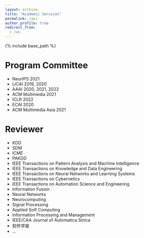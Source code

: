 ```yaml
---
layout: archive
title: "Academic Services"
permalink: /as/
author_profile: true
redirect_from:
  - /as
---
```


{% include base_path %}

Program Committee
======
* NeurIPS 2021
* IJCAI 2019, 2020
* AAAI 2020, 2021, 2022
* ACM Multimedia 2021
* ICLR 2022
* ECAI 2020
* ACM Multimedia Asia 2021

Reviewer
======
* KDD
* SDM
* ICME
* PAKDD
* IEEE Transactions on Pattern Analysis and Machine Intelligence
* IEEE Transactions on Knowledge and Data Engineering 
* IEEE Transactions on Neural Networks and Learning Systems
* IEEE Transactions on Cybernetics
* IEEE Transactions on Automation Science and Engineering
* Information Fusion
* Neural Networks
* Neurocomputing
* Signal Processing
* Applied Soft Computing
* Information Processing and Management
* IEEE/CAA Journal of Automatica Sinica
* 软件学报
* ...

